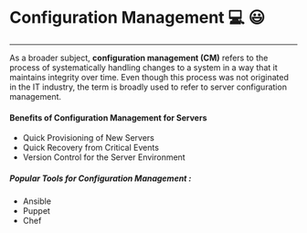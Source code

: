 # Configuration Management :computer: :smiley:
---
As a broader subject, **configuration management (CM)** refers to the process of systematically handling changes to a system in a way that it maintains integrity over time. Even though this process was not originated in the IT industry, the term is broadly used to refer to server configuration management.

#### Benefits of Configuration Management for Servers
- Quick Provisioning of New Servers
- Quick Recovery from Critical Events
- Version Control for the Server Environment
##### Popular Tools for Configuration Management :
- Ansible
- Puppet
- Chef

